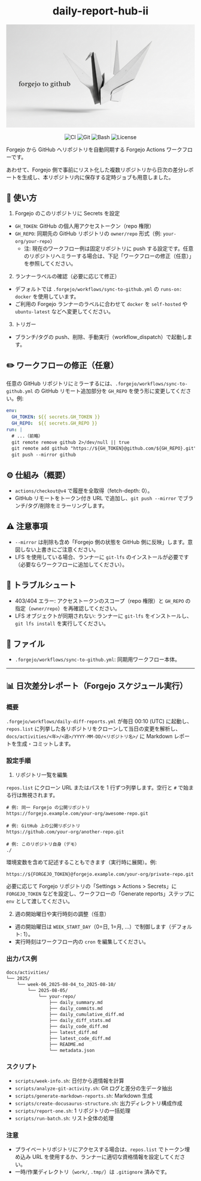 <div align="center">

<h1>daily-report-hub-ii</h1>

<img src="header.jpg" alt="Forgejo to GitHub mirror workflow" width="720" />

<p>
  <img alt="CI" src="https://img.shields.io/badge/CI-Forgejo_Actions-2185D0?logo=githubactions&logoColor=white" />
  <img alt="Git" src="https://img.shields.io/badge/Git-mirror-orange?logo=git&logoColor=white" />
  <img alt="Bash" src="https://img.shields.io/badge/Shell-bash-4EAA25?logo=gnubash&logoColor=white" />
  <img alt="License" src="https://img.shields.io/badge/License-MIT-lightgrey" />
  <!-- 上記バッジは必要に応じて調整してください -->
  
</p>

</div>

Forgejo から GitHub へリポジトリを自動同期する Forgejo Actions ワークフローです。

あわせて、Forgejo 側で事前にリスト化した複数リポジトリから日次の差分レポートを生成し、本リポジトリ内に保存する定時ジョブも用意しました。

## 🚀 使い方

1) Forgejo のこのリポジトリに Secrets を設定

- `GH_TOKEN`: GitHub の個人用アクセストークン（repo 権限）
- `GH_REPO`: 同期先の GitHub リポジトリの `owner/repo` 形式（例: `your-org/your-repo`）
  - 注: 現在のワークフロー例は固定リポジトリに push する設定です。任意のリポジトリへミラーする場合は、下記「ワークフローの修正（任意）」を参照してください。

2) ランナーラベルの確認（必要に応じて修正）

- デフォルトでは `.forgejo/workflows/sync-to-github.yml` の `runs-on: docker` を使用しています。
- ご利用の Forgejo ランナーのラベルに合わせて `docker` を `self-hosted` や `ubuntu-latest` などへ変更してください。

3) トリガー

- ブランチ/タグの push、削除、手動実行（workflow_dispatch）で起動します。

## ✏️ ワークフローの修正（任意）

任意の GitHub リポジトリにミラーするには、`.forgejo/workflows/sync-to-github.yml` の GitHub リモート追加部分を `GH_REPO` を使う形に変更してください。例:

```yaml
env:
  GH_TOKEN: ${{ secrets.GH_TOKEN }}
  GH_REPO:  ${{ secrets.GH_REPO }}
run: |
  # ...（前略）
  git remote remove github 2>/dev/null || true
  git remote add github "https://${GH_TOKEN}@github.com/${GH_REPO}.git"
  git push --mirror github
```

## ⚙️ 仕組み（概要）

- `actions/checkout@v4` で履歴を全取得（fetch-depth: 0）。
- GitHub リモートをトークン付き URL で追加し、`git push --mirror` でブランチ/タグ/削除をミラーリングします。

## ⚠️ 注意事項

- `--mirror` は削除も含め「Forgejo 側の状態を GitHub 側に反映」します。意図しない上書きにご注意ください。
- LFS を使用している場合、ランナーに `git-lfs` のインストールが必要です（必要ならワークフローに追加してください）。

## 🧩 トラブルシュート

- 403/404 エラー: アクセストークンのスコープ（repo 権限）と `GH_REPO` の指定（`owner/repo`）を再確認してください。
- LFS オブジェクトが同期されない: ランナーに `git-lfs` をインストールし、`git lfs install` を実行してください。

## 📄 ファイル

- `.forgejo/workflows/sync-to-github.yml`: 同期用ワークフロー本体。

---

## 📊 日次差分レポート（Forgejo スケジュール実行）

### 概要

`.forgejo/workflows/daily-diff-reports.yml` が毎日 00:10 (UTC) に起動し、`repos.list` に列挙した各リポジトリをクローンして当日の変更を解析し、`docs/activities/<年>/<週>/YYYY-MM-DD/<リポジトリ名>/` に Markdown レポートを生成・コミットします。

### 設定手順

1) リポジトリ一覧を編集

`repos.list` にクローン URL またはパスを 1 行ずつ列挙します。空行と `#` で始まる行は無視されます。

```
# 例: 同一 Forgejo の公開リポジトリ
https://forgejo.example.com/your-org/awesome-repo.git

# 例: GitHub 上の公開リポジトリ
https://github.com/your-org/another-repo.git

# 例: このリポジトリ自身（デモ）
./
```

環境変数を含めて記述することもできます（実行時に展開）。例:

```
https://${FORGEJO_TOKEN}@forgejo.example.com/your-org/private-repo.git
```

必要に応じて Forgejo リポジトリの「Settings > Actions > Secrets」に `FORGEJO_TOKEN` などを設定し、ワークフローの「Generate reports」ステップに `env` として渡してください。

2) 週の開始曜日や実行時刻の調整（任意）

- 週の開始曜日は `WEEK_START_DAY`（0=日, 1=月, ...）で制御します（デフォルト: 1）。
- 実行時刻はワークフロー内の `cron` を編集してください。

### 出力パス例

```
docs/activities/
└── 2025/
    └── week-06_2025-08-04_to_2025-08-10/
        └── 2025-08-05/
            └── your-repo/
                ├── daily_summary.md
                ├── daily_commits.md
                ├── daily_cumulative_diff.md
                ├── daily_diff_stats.md
                ├── daily_code_diff.md
                ├── latest_diff.md
                ├── latest_code_diff.md
                ├── README.md
                └── metadata.json
```

### スクリプト

- `scripts/week-info.sh`: 日付から週情報を計算
- `scripts/analyze-git-activity.sh`: Git ログと差分の生データ抽出
- `scripts/generate-markdown-reports.sh`: Markdown 生成
- `scripts/create-docusaurus-structure.sh`: 出力ディレクトリ構成作成
- `scripts/report-one.sh`: 1 リポジトリの一括処理
- `scripts/run-batch.sh`: リスト全体の処理

### 注意

- プライベートリポジトリにアクセスする場合は、`repos.list` でトークン埋め込み URL を使用するか、ランナーに適切な資格情報を設定してください。
- 一時/作業ディレクトリ（`work/`, `.tmp/`）は `.gitignore` 済みです。
